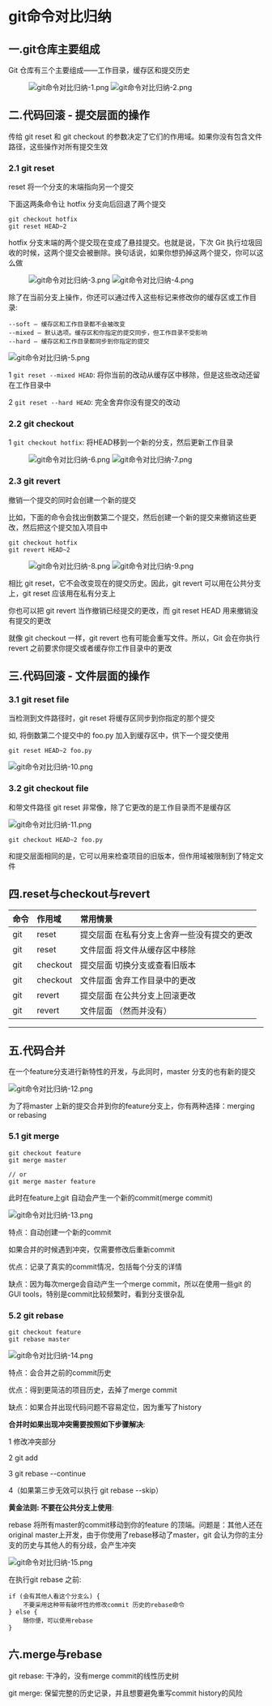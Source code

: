 # git命令对比归纳

## 一.git仓库主要组成

Git 仓库有三个主要组成——工作目录，缓存区和提交历史

<figure class='half'>
    <img src='git命令对比归纳-1.png' alt='git命令对比归纳-1.png'/>
    <img src='git命令对比归纳-2.png' alt='git命令对比归纳-2.png'/>
</figure>

## 二.代码回滚 - 提交层面的操作

传给 git reset 和 git checkout 的参数决定了它们的作用域。如果你没有包含文件路径，这些操作对所有提交生效

### 2.1 git reset

reset 将一个分支的末端指向另一个提交

下面这两条命令让 hotfix 分支向后回退了两个提交

```
git checkout hotfix
git reset HEAD~2
```

hotfix 分支末端的两个提交现在变成了悬挂提交。也就是说，下次 Git 执行垃圾回收的时候，这两个提交会被删除。换句话说，如果你想扔掉这两个提交，你可以这么做

<figure class='half'>
    <img src='git命令对比归纳-3.png' alt='git命令对比归纳-3.png'/>
    <img src='git命令对比归纳-4.png' alt='git命令对比归纳-4.png'/>
</figure>

除了在当前分支上操作，你还可以通过传入这些标记来修改你的缓存区或工作目录:

```
--soft – 缓存区和工作目录都不会被改变
--mixed – 默认选项。缓存区和你指定的提交同步，但工作目录不受影响
--hard – 缓存区和工作目录都同步到你指定的提交
```

![git命令对比归纳-5.png](git命令对比归纳-5.png)

1 `git reset --mixed HEAD`: 将你当前的改动从缓存区中移除，但是这些改动还留在工作目录中

2 `git reset --hard HEAD`: 完全舍弃你没有提交的改动

### 2.2 git checkout

1 `git checkout hotfix`: 将HEAD移到一个新的分支，然后更新工作目录

<figure class='half'>
    <img src='git命令对比归纳-6.png' alt='git命令对比归纳-6.png'/>
    <img src='git命令对比归纳-7.png' alt='git命令对比归纳-7.png'/>
</figure>

### 2.3 git revert

撤销一个提交的同时会创建一个新的提交

比如，下面的命令会找出倒数第二个提交，然后创建一个新的提交来撤销这些更改，然后把这个提交加入项目中

```
git checkout hotfix
git revert HEAD~2
```

<figure class='half'>
    <img src='git命令对比归纳-8.png' alt='git命令对比归纳-8.png'/>
    <img src='git命令对比归纳-9.png' alt='git命令对比归纳-9.png'/>
</figure>

相比 git reset，它不会改变现在的提交历史。因此，git revert 可以用在公共分支上，git reset 应该用在私有分支上

你也可以把 git revert 当作撤销已经提交的更改，而 git reset HEAD 用来撤销没有提交的更改

就像 git checkout 一样，git revert 也有可能会重写文件。所以，Git 会在你执行 revert 之前要求你提交或者缓存你工作目录中的更改

## 三.代码回滚 - 文件层面的操作

### 3.1 git reset file

当检测到文件路径时，git reset 将缓存区同步到你指定的那个提交

如, 将倒数第二个提交中的 foo.py 加入到缓存区中，供下一个提交使用

```
git reset HEAD~2 foo.py
```

![git命令对比归纳-10.png](git命令对比归纳-10.png)

### 3.2 git checkout file

和带文件路径 git reset 非常像，除了它更改的是工作目录而不是缓存区

![git命令对比归纳-11.png](git命令对比归纳-11.png)

```
git checkout HEAD~2 foo.py
```

和提交层面相同的是，它可以用来检查项目的旧版本，但作用域被限制到了特定文件

## 四.reset与checkout与revert

命令	|   作用域	|   常用情景
:---|:---|:---
git |   reset	|   提交层面	在私有分支上舍弃一些没有提交的更改
git |   reset	|   文件层面	将文件从缓存区中移除
git |   checkout	|   提交层面	切换分支或查看旧版本
git |   checkout	|   文件层面	舍弃工作目录中的更改
git |   revert	|   提交层面	在公共分支上回滚更改
git |   revert	|   文件层面	（然而并没有）

---

## 五.代码合并

在一个feature分支进行新特性的开发，与此同时，master 分支的也有新的提交

![git命令对比归纳-12.png](git命令对比归纳-12.png)

为了将master 上新的提交合并到你的feature分支上，你有两种选择：merging or rebasing

### 5.1 git merge

```
git checkout feature
git merge master

// or
git merge master feature
```

此时在feature上git 自动会产生一个新的commit(merge commit)

![git命令对比归纳-13.png](git命令对比归纳-13.png)

特点：自动创建一个新的commit

如果合并的时候遇到冲突，仅需要修改后重新commit

优点：记录了真实的commit情况，包括每个分支的详情

缺点：因为每次merge会自动产生一个merge commit，所以在使用一些git 的GUI tools，特别是commit比较频繁时，看到分支很杂乱

### 5.2 git rebase

```
git checkout feature
git rebase master
```

![git命令对比归纳-14.png](git命令对比归纳-14.png)

特点：会合并之前的commit历史

优点：得到更简洁的项目历史，去掉了merge commit

缺点：如果合并出现代码问题不容易定位，因为重写了history

**合并时如果出现冲突需要按照如下步骤解决**:

1 修改冲突部分

2 git add

3 git rebase --continue

4（如果第三步无效可以执行  git rebase --skip）

**黄金法则: 不要在公共分支上使用**:

rebase 将所有master的commit移动到你的feature 的顶端。问题是：其他人还在original master上开发，由于你使用了rebase移动了master，git 会认为你的主分支的历史与其他人的有分歧，会产生冲突

![git命令对比归纳-15.png](git命令对比归纳-15.png)

在执行git rebase 之前:

```
if (会有其他人看这个分支么) {
    不要采用这种带有破坏性的修改commit 历史的rebase命令
} else {
    随你便，可以使用rebase
}
```

## 六.merge与rebase

git rebase: 干净的，没有merge commit的线性历史树

git merge: 保留完整的历史记录，并且想要避免重写commit history的风险
